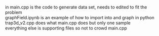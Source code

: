 in main.cpp is the code to generate data set, needs to edited to fit the problem <br />
graphField.ipynb is an example of how to import into and graph in python <br />
trap3d_v2.cpp does what main.cpp does but only one sample <br />
everything else is supporting files so not to crowd main.cpp <br />
